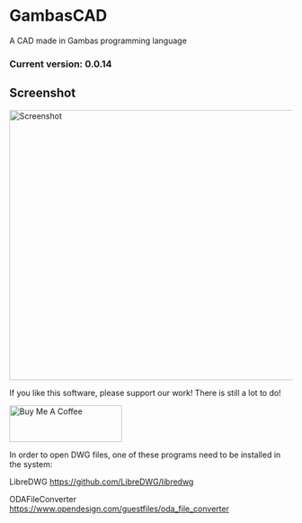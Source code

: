# GambasCAD
A CAD made in Gambas programming language
### Current version: 0.0.14

## Screenshot

<a href="https://github.com/tercoide/GambasCAD/blob/main/screenshot2.png" target="_blank"><img src="https://github.com/tercoide/GambasCAD/blob/main/screenshot1.png" alt="Screenshot" width="800" height="480" ></a>

If you like this software, please support our work! There is still a lot to do! 

<a href="https://www.buymeacoffee.com/tercoide" target="_blank"><img src="https://cdn.buymeacoffee.com/buttons/v2/default-yellow.png" alt="Buy Me A Coffee" width="200" height="65" ></a>


In order to open DWG files, one of these programs need to be installed in the system:

 LibreDWG 
https://github.com/LibreDWG/libredwg

 ODAFileConverter
https://www.opendesign.com/guestfiles/oda_file_converter
